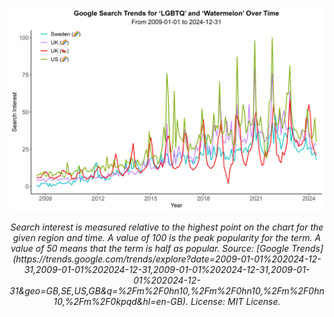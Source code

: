 <p align="center">
  <img src="Figure.png" alt="Figure">
</p>
<p align="center"><em>Search interest is measured relative to the highest point on the chart for the given region and time. A value of 100 is the peak popularity for the term. A value of 50 means that the term is half as popular. Source: [Google Trends](https://trends.google.com/trends/explore?date=2009-01-01%202024-12-31,2009-01-01%202024-12-31,2009-01-01%202024-12-31,2009-01-01%202024-12-31&geo=GB,SE,US,GB&q=%2Fm%2F0hn10,%2Fm%2F0hn10,%2Fm%2F0hn10,%2Fm%2F0kpqd&hl=en-GB). License: MIT License.</em></p>
